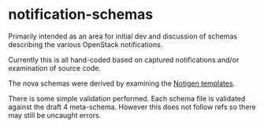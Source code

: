# notification-schemas
Primarily intended as an area for initial dev and discussion of schemas describing the various OpenStack notifications.

Currently this is all hand-coded based on captured notifications and/or examination of source code.

The nova schemas were derived by examining the [Notigen templates](https://github.com/Stackforge/stacktach-notigen).

There is some simple validation performed. Each schema file is validated against the draft 4 meta-schema. However this does not follow refs so there may still be uncaught errors.
